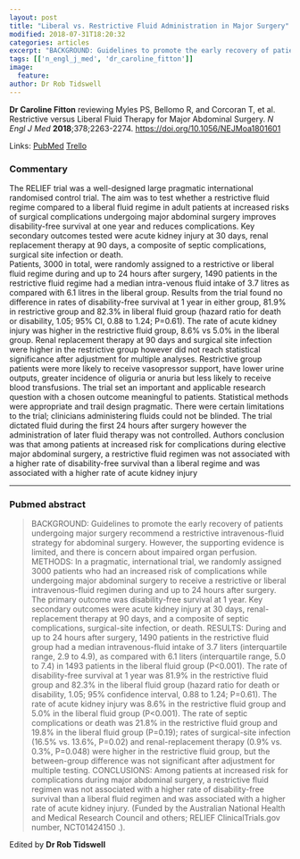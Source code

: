 ```yaml
---
layout: post
title: "Liberal vs. Restrictive Fluid Administration in Major Surgery"
modified: 2018-07-31T18:20:32
categories: articles
excerpt: "BACKGROUND: Guidelines to promote the early recovery of patients undergoing major surgery recommend a restrictive intravenous-fluid strategy for abdominal surgery. However, the supporting evidence is limited, and there is concern (Reviewed by Dr Caroline Fitton)"
tags: [['n_engl_j_med', 'dr_caroline_fitton']]
image:
  feature:
author: Dr Rob Tidswell
---
```


__Dr Caroline Fitton__ reviewing Myles PS, Bellomo R, and Corcoran T, et al. Restrictive versus Liberal Fluid Therapy for Major Abdominal Surgery. _N Engl J Med_ **2018**;378;2263-2274. https://doi.org/10.1056/NEJMoa1801601

Links: [PubMed](https://www.ncbi.nlm.nih.gov/pubmed/?term=29742967) [Trello](https://trello.com/c/gGo6R2fq)

### Commentary

The RELIEF trial was a well-designed large pragmatic international randomised control trial.  The aim was to test whether a restrictive fluid regime compared to a liberal fluid regime in adult patients at increased risks of surgical complications undergoing major abdominal surgery improves disability-free survival at one year and reduces complications.  Key secondary outcomes tested were acute kidney injury at 30 days, renal replacement therapy at 90 days, a composite of septic complications, surgical site infection or death.   
Patients, 3000 in total, were randomly assigned to a restrictive or liberal fluid regime during and up to 24 hours after surgery, 1490 patients in the restrictive fluid regime had a median intra-venous fluid intake of 3.7 litres as compared with 6.1 litres in the liberal group.  Results from the trial found no difference in rates of disability-free survival at 1 year in either group, 81.9% in restrictive group and 82.3% in liberal fluid group (hazard ratio for death or disability, 1.05; 95% CI, 0.88 to 1.24; P=0.61). The rate of acute kidney injury was higher in the restrictive fluid group, 8.6% vs 5.0% in the liberal group.  Renal replacement therapy at 90 days and surgical site infection were higher in the restrictive group however did not reach statistical significance after adjustment for multiple analyses.
Restrictive group patients were more likely to receive vasopressor support, have lower urine outputs, greater incidence of oliguria or anuria but less likely to receive blood transfusions.
The trial set an important and applicable research question with a chosen outcome meaningful to patients.  Statistical methods were appropriate and trail design pragmatic.  There were certain limitations to the trial; clinicians administering fluids could not be blinded.  The trial dictated fluid during the first 24 hours after surgery however the administration of later fluid therapy was not controlled. 
Authors conclusion was that among patients at increased risk for complications during elective major abdominal surgery, a restrictive fluid regimen was not associated with a higher rate of disability-free survival than a liberal regime and was associated with a higher rate of acute kidney injury

---

### Pubmed abstract

> BACKGROUND: Guidelines to promote the early recovery of patients undergoing major surgery recommend a restrictive intravenous-fluid strategy for abdominal surgery. However, the supporting evidence is limited, and there is concern about impaired organ perfusion. METHODS: In a pragmatic, international trial, we randomly assigned 3000 patients who had an increased risk of complications while undergoing major abdominal surgery to receive a restrictive or liberal intravenous-fluid regimen during and up to 24 hours after surgery. The primary outcome was disability-free survival at 1 year. Key secondary outcomes were acute kidney injury at 30 days, renal-replacement therapy at 90 days, and a composite of septic complications, surgical-site infection, or death. RESULTS: During and up to 24 hours after surgery, 1490 patients in the restrictive fluid group had a median intravenous-fluid intake of 3.7 liters (interquartile range, 2.9 to 4.9), as compared with 6.1 liters (interquartile range, 5.0 to 7.4) in 1493 patients in the liberal fluid group (P<0.001). The rate of disability-free survival at 1 year was 81.9% in the restrictive fluid group and 82.3% in the liberal fluid group (hazard ratio for death or disability, 1.05; 95% confidence interval, 0.88 to 1.24; P=0.61). The rate of acute kidney injury was 8.6% in the restrictive fluid group and 5.0% in the liberal fluid group (P<0.001). The rate of septic complications or death was 21.8% in the restrictive fluid group and 19.8% in the liberal fluid group (P=0.19); rates of surgical-site infection (16.5% vs. 13.6%, P=0.02) and renal-replacement therapy (0.9% vs. 0.3%, P=0.048) were higher in the restrictive fluid group, but the between-group difference was not significant after adjustment for multiple testing. CONCLUSIONS: Among patients at increased risk for complications during major abdominal surgery, a restrictive fluid regimen was not associated with a higher rate of disability-free survival than a liberal fluid regimen and was associated with a higher rate of acute kidney injury. (Funded by the Australian National Health and Medical Research Council and others; RELIEF ClinicalTrials.gov number, NCT01424150 .).

Edited by __Dr Rob Tidswell__